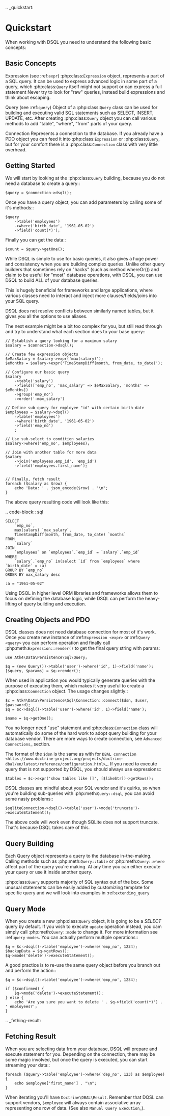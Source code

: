 .. _quickstart:

# Quickstart

When working with DSQL you need to understand the following basic concepts:

## Basic Concepts

Expression (see :ref:`expr`)
    :php:class:`Expression` object, represents a part of a SQL query. It can
    be used to express advanced logic in some part of a query, which
    :php:class:`Query` itself might not support or can express a full statement
    Never try to look for "raw" queries, instead build expressions and think
    about escaping.

Query (see :ref:`query`)
    Object of a :php:class:`Query` class can be used for building and executing
    valid SQL statements such as SELECT, INSERT, UPDATE, etc. After creating
    :php:class:`Query` object you can call various methods to add "table",
    "where", "from" parts of your query.

Connection
    Represents a connection to the database. If you already have a PDO object
    you can feed it into :php:class:`Expression` or :php:class:`Query`, but
    for your comfort there is a :php:class:`Connection` class with very little
    overhead.

## Getting Started

We will start by looking at the :php:class:`Query` building, because you do
not need a database to create a query::

    $query = $connection->dsql();

Once you have a query object, you can add parameters by calling some of it's
methods::

    $query
        ->table('employees')
        ->where('birth_date', '1961-05-02')
        ->field('count(*)');

Finally you can get the data::

    $count = $query->getOne();

While DSQL is simple to use for basic queries, it also gives a huge power and
consistency when you are building complex queries. Unlike other query builders
that sometimes rely on "hacks" (such as method whereOr()) and claim to be useful
for "most" database operations, with DSQL, you can use DSQL to build ALL of your
database queries.

This is hugely beneficial for frameworks and large applications, where
various classes need to interact and inject more clauses/fields/joins into your
SQL query.

DSQL does not resolve conflicts between similarly named tables, but it gives you
all the options to use aliases.

The next example might be a bit too complex for you, but still read through and
try to understand what each section does to your base query::

    // Establish a query looking for a maximum salary
    $salary = $connection->dsql();

    // Create few expression objects
    $eMaxSalary = $salary->expr('max(salary)');
    $eMonths = $salary->expr('TimeStampDiff(month, from_date, to_date)');

    // Configure our basic query
    $salary
        ->table('salary')
        ->field(['emp_no', 'max_salary' => $eMaxSalary, 'months' => $eMonths])
        ->group('emp_no')
        ->order('-max_salary')

    // Define sub-query for employee "id" with certain birth-date
    $employees = $salary->dsql()
        ->table('employees')
        ->where('birth_date', '1961-05-02')
        ->field('emp_no')
        ;

    // Use sub-select to condition salaries
    $salary->where('emp_no', $employees);

    // Join with another table for more data
    $salary
        ->join('employees.emp_id', 'emp_id')
        ->field('employees.first_name');


    // Finally, fetch result
    foreach ($salary as $row) {
        echo 'Data: ' . json_encode($row) . "\n";
    }

The above query resulting code will look like this:

.. code-block:: sql

    SELECT
        `emp_no`,
        max(salary) `max_salary`,
        TimeStampDiff(month, from_date, to_date) `months`
    FROM
        `salary`
    JOIN
        `employees` on `employees`.`emp_id` = `salary`.`emp_id`
    WHERE
        `salary`.`emp_no` in(select `id` from `employees` where `birth_date` = :a)
    GROUP BY `emp_no`
    ORDER BY max_salary desc

    :a = "1961-05-02"

Using DSQL in higher level ORM libraries and frameworks allows them to focus on
defining the database logic, while DSQL can perform the heavy-lifting of query
building and execution.

## Creating Objects and PDO

DSQL classes does not need database connection for most of it's work. Once you
create new instance of :ref:`Expression <expr>` or :ref:`Query <query>` you can
perform operation and finally call :php:meth:`Expression::render()` to get the
final query string with params:

    use Atk4\Data\Persistence\Sql\Query;

    $q = (new Query())->table('user')->where('id', 1)->field('name');
    [$query, $params] = $q->render();

When used in application you would typically generate queries with the
purpose of executing them, which makes it very useful to create a
:php:class:`Connection` object. The usage changes slightly::

    $c = Atk4\Data\Persistence\Sql\Connection::connect($dsn, $user, $password);
    $q = $c->dsql()->table('user')->where('id', 1)->field('name');

    $name = $q->getOne();

You no longer need "use" statement and :php:class:`Connection` class will
automatically do some of the hard work to adopt query building for your
database vendor.
There are more ways to create connection, see `Advanced Connections`_ section.

The format of the ``$dsn`` is the same as with for
`DBAL connection <https://www.doctrine-project.org/projects/doctrine-dbal/en/latest/reference/configuration.html>`_.
If you need to execute query that is not supported by DSQL, you should always
use expressions::

    $tables = $c->expr('show tables like []', [$likeStr])->getRows();

DSQL classes are mindful about your SQL vendor and it's quirks, so when you're
building sub-queries with :php:meth:`Query::dsql`, you can avoid some nasty
problems::

    $sqliteConnection->dsql()->table('user')->mode('truncate')->executeStatement();

The above code will work even though SQLite does not support truncate. That's
because DSQL takes care of this.

## Query Building

Each Query object represents a query to the database in-the-making.
Calling methods such as :php:meth:`Query::table` or :php:meth:`Query::where`
affect part of the query you're making. At any time you can either execute your
query or use it inside another query.

:php:class:`Query` supports majority of SQL syntax out of the box.
Some unusual statements can be easily added by customizing template for specific
query and we will look into examples in :ref:`extending_query`

## Query Mode

When you create a new :php:class:`Query` object, it is going to be a *SELECT*
query by default. If you wish to execute ``update`` operation instead, you
cam simply call :php:meth:`Query::mode` to change it. For more information
see :ref:`query-modes`.
You can actually perform multiple operations::

    $q = $c->dsql()->table('employee')->where('emp_no', 1234);
    $backupData = $q->getRows();
    $q->mode('delete')->executeStatement();

A good practice is to re-use the same query object before you branch out and
perform the action::

    $q = $c->dsql()->table('employee')->where('emp_no', 1234);

    if ($confirmed) {
        $q->mode('delete')->executeStatement();
    } else {
        echo 'Are you sure you want to delete ' . $q->field('count(*)') . ' employees?';
    }


.. _fething-result:

## Fetching Result

When you are selecting data from your database, DSQL will prepare and execute
statement for you. Depending on the connection, there may be some magic
involved, but once the query is executed, you can start streaming your data::

    foreach ($query->table('employee')->where('dep_no', 123) as $employee) {
        echo $employee['first_name'] . "\n";
    }

When iterating you'll have `Doctrine\DBAL\Result`. Remember that DQSL can support vendors,
`$employee` will always contain associative array representing one row of data.
(See also `Manual Query Execution`_).
